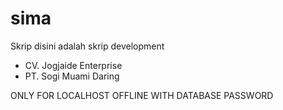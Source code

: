 sima
========
Skrip disini adalah skrip development

- CV. Jogjaide Enterprise
- PT. Sogi Muami Daring

ONLY FOR LOCALHOST OFFLINE WITH DATABASE PASSWORD

